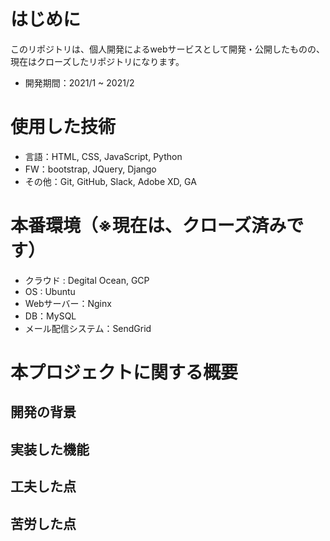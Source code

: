 # はじめに
このリポジトリは、個人開発によるwebサービスとして開発・公開したものの、現在はクローズしたリポジトリになります。
- 開発期間：2021/1 ~ 2021/2

# 使用した技術
- 言語：HTML, CSS, JavaScript, Python
- FW：bootstrap, JQuery, Django
- その他：Git, GitHub, Slack, Adobe XD, GA

# 本番環境（※現在は、クローズ済みです）
- クラウド : Degital Ocean, GCP
- OS : Ubuntu
- Webサーバー：Nginx
- DB：MySQL
- メール配信システム：SendGrid

# 本プロジェクトに関する概要
## 開発の背景
## 実装した機能
## 工夫した点
## 苦労した点
